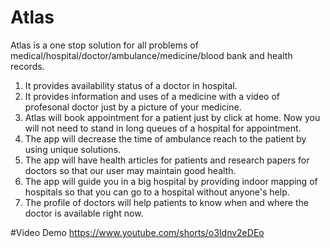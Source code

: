 # Atlas

Atlas is a one stop solution for all problems of medical/hospital/doctor/ambulance/medicine/blood bank and health records. 
1. It provides availability status of a  doctor in hospital.
2. It provides information and uses of a medicine with a video of profesonal doctor just by a picture of your medicine. 
3. Atlas will book appointment for a patient just by click at home. Now you will not need to stand in long queues of a hospital for appointment.
4. The app will decrease the time of ambulance reach to the patient by using unique solutions.
5. The app will have health articles for patients and research papers for doctors so that our user may maintain good health.
6. The app will guide you in a big hospital by providing indoor mapping of hospitals so that you can go to a hospital without anyone's help.
7. The profile of doctors will help patients to know when and where the doctor is available right now.

#Video Demo
https://www.youtube.com/shorts/o3Idnv2eDEo
